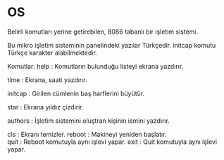 # OS
Belirli komutları yerine getirebilen, 8086 tabanlı bir işletim sistemi.

Bu mikro işletim sisteminin panelindeki yazılar Türkçedir.
initcap komutu Türkçe karakter alabilmektedir.


Komutlar:
  help      : Komutların bulunduğu listeyi ekrana yazdırır.
  
  time      : Ekrana, saati yazdırır.
  
  initcap   : Girilen cümlenin baş harflerini büyütür.
  
  star      : Ekrana yıldız çizdirir.
  
  authors   : İşletim sistemini oluştran kişinin ismini yazdırır.
  
  cls       : Ekranı temizler.
  reboot    : Makineyi yeniden başlatır.    
  quit      : Reboot komutuyla aynı işlevi yapar.
  exit      : Quit komutuyla aynı işlevi yapar.
